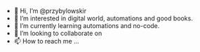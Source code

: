 - 👋 Hi, I’m @przybylowskir
- 👀 I’m interested in digital world, automations and good books.
- 🌱 I’m currently learning automations and no-code.
- 💞️ I’m looking to collaborate on 
- 📫 How to reach me ...

<!---
przybylowskir/przybylowskir is a ✨ special ✨ repository because its `README.md` (this file) appears on your GitHub profile.
You can click the Preview link to take a look at your changes.
--->
